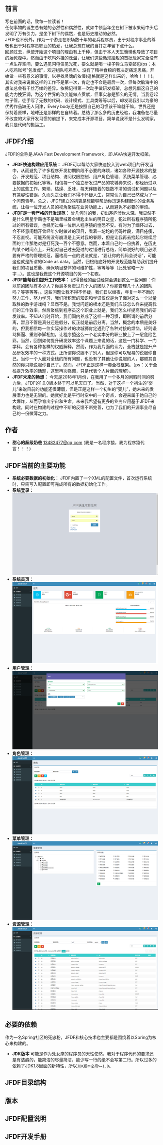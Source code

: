 ## 前言
写在前面的话，致每一位读者！<br>
任何事物的诞生总有她的必然性和偶然性，就如牛顿当年坐在树下被水果砸中头后发明了万有引力，是坐下树下的偶然，也是历史推动的必然。<br>
JFDF也不例外，作为一个游走在职场数十年的老兵程序员，出于对程序事业的尊敬也出于对程序员职业的热爱，让我总想在我的当打之年留下点什么。<br>
回顾过去，纵使开始这个项目的理由有上千种，但由于本人天生慵懒也导致了项目的胎死腹中。然而由于吃鸡外挂的泛滥，让我们这些循规蹈矩的首批玩家完全没有一点生存空间，要么遇见闪电侠见光死，要么就是喝一梭子弹立马变邮包(ps：本人吃鸡账号"包发虎"，欢迎组队吃鸡!!!)。没有了精神食粮的我决定痛定思痛，开始做一些有意义的事情，以寻找灵魂的依偎(逼格就是这样出来的，哈哈！！！)。<br>
其实对我来说做这样的工作不是第一次，肯定也不会是最后一次，但每次脑海中的想法总会有千丝万缕的差异。依稀记得第一次动手做研发框架，总想凭借这自己的能力力挽狂澜，为这个世界的改变能做点贡献，但事实总是那么的无情。当我卷起袖子管，徒手写了无数的代码、设计模式、工具类等等以后，却发现我引以为豪的优秀作品缺无人问津，Every body还是按照自己的习惯该干嘛就干嘛，世界还是保持着原样，地球还是那样的在自转着。总结了那么多的历史经验，我准备在尽量不改变的大家开发习惯的前提下，来完成本开源项目。简单说我不是什么发明家，我只是代码的搬运工。

## JFDF介绍
JFDF的全称是JAVA Fast Development Framework，即JAVA快速开发框架。<br>
* **JFDF快速构建应用系统：** JFDF可以帮助大家快速投入到web项目的开发当中，从而避免了许多程序开发初期阶段不必要的麻烦，诸如各种开源技术的整合、开发规范、项目结构、访问权限控制、用户角色管理、系统菜单管理、必要数据的初始化等等。相信每一个独立研发过产品的攻城狮来说，都经历过以上的这些工作，繁琐、枯燥、乏味，每天伴随着的是数不清的调试和问题以及有兼容性错误，久而久之让我们不得不怀疑人生，常常认为自己已然成为了一个问题青年。总之，JFDF建立的初衷是想能够帮助你迅速构建起你的业务系统，让每一位开发人员的视角聚焦在业务功能上，从而避免不必要的麻烦。
* **JFDF是一套严格的开发规范：** 曾几何时的我，初出茅庐涉世未深。我显然不是什么明星学霸也不是嘴里喊着金钥匙出生的明日之星，犯过所有程序猿所犯过的所有错误，也经历过每一位新人程序猿的惶恐不安。有时为了缅怀过去，会不经意间翻开曾经年少时做过的项目，看着一坨坨的代码片段，满目疮痍，不忍直视。可能系统没有崩溃是上天对我的眷顾，但是让我再去拾起它继续后面的工作那绝对是打死我一百个不愿意。然而，本着自己的一份执着，在历史的某个时间点上，开始对自己过去犯过的过错进行总结，简单说好的项目必须要有严格的管理规范，逼格高一点的说法就是，“要让你的代码会说话”，可能这也就是所谓的Code as data。当然，归根结底好的开发规范能帮助我们提升我们的项目质量、确保项目整体的可维护性，等等等等（此处省略一万字...）。这也是我做这个开源项目的另一个初衷。
* **JFDF能帮我们提升工作效率：** 记得曾经的面试经常会遇到这么一些问题：你以前的团队有多少人？你最多负责过几个人的团队？你能管理几十人的团队吗？等等等等。。这些问题让我不得不怀疑，我们日以继夜，年复一年不断的努力工作、努力学习，我们所积累的知识和学识仅仅是为了面对这么一个以量取胜的数字游戏吗？显然不是。我觉问题的根本还是我们应该怎么样来提高我们的工作效率。然后聚焦到程序员这个职业上就是，我们怎么样提高我们的研发效率。不知从何时开始，我们国内养成了这样一种习惯，即所谓的前后分离，暂且不管是真分还是假分，反正就是前后分离。当然，概念的本质是美好的，但我相信每一位实际操作过的攻城狮肯定遇到了各种对接的烦恼，轻则谩骂撕逼、重则拳脚相加，让程序猿这么一个老实本分的职业披上了一层危险色彩。当然，回到如何提升研发效率这个课题上来说的话，这是一门科学、一门学科，会有各种各样的权威解释，然而，作为我片面的认为，全栈就是提升产品研发效率的一种方式。正所谓你说服不了别人，但是你可以轻易的说服你自己。当你一个人面对全栈的所有问题，也没有了其他让你说服的人，那顺其自然的你只能说服你自己了。然而，JFDF正是这样一套全栈框架。（ps：关于全栈提升效率的话题，这里再次强调，只是代表个人片面的理解）。
* **JFDF未来的畅想：** 今天是2018年1月份，在我用了一个多月的闲暇时间的努力后，JFDF的1.0.0版本终于可以见天日了。当然，对于这样一个初生的“婴儿”来说目前的功能还很薄弱，但是正是这样一个初生的“婴儿”，她未来的发展潜力也是无限的。她就好比是平行时空中的一个奇点，会迎来属于她自己的大爆炸，从而孕育出宇宙和生命。未来我希望有更多的业务应用基于JFDF来构建，同时在构建的过程中不断的反馈不断完善，也为了我们的开源事业尽自己的一份微薄之力。
## 作者

* **甜心的超级奶爸** 13482477@qq.com (我是一名程序猿，我为程序猿代言！！！)
## JFDF当前的主要功能
* **系统必要数据的初始化：** JFDF内置了一个XML的配置文件，首次运行系统时，只需写入配置即可完成所有的数据初始化工作。
* **系统登录：**<br>
![image](https://github.com/13482477/JFDF/blob/master/screen/login.png)
* **系统首页：**<br>
![image](https://github.com/13482477/JFDF/blob/master/screen/index.png)
* **用户管理：**
![image](https://github.com/13482477/JFDF/blob/master/screen/user.png)
* **角色管理：**
![image](https://github.com/13482477/JFDF/blob/master/screen/role.png)
* **菜单管理：**
![image](https://github.com/13482477/JFDF/blob/master/screen/menu.png)
* **资源管理：**
![image](https://github.com/13482477/JFDF/blob/master/screen/resource.png)
## 必要的依赖
作为一名Spring社区的死忠粉，JFDF和核心技术也主要都是围绕着以Spring为核心来构建的。
* **JDK版本** 可能是作为处女座的程序员的天性使然，我对于程序代码的要求还是有洁癖的，能简洁的尽量简洁，能少写一行的绝不会写第二行。所以过多的依赖了JDK1.8里面的新特性，所以`JDK版本必须>=1.8`。


## JFDF目录结构

## 版本



## JFDF配置说明

## JFDF开发手册
